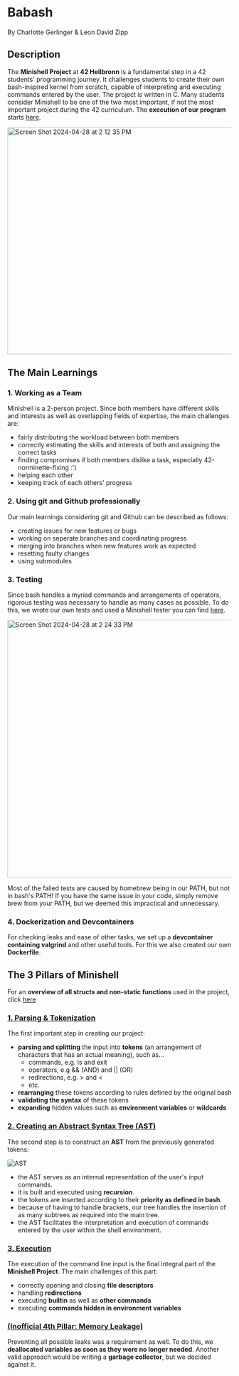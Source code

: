 # Babash
By Charlotte Gerlinger & Leon David Zipp

## Description
The **Minishell Project** at **42 Heilbronn** is a fundamental step in a 42 students' programming journey.
It challenges students to create their own bash-inspired kernel from scratch, capable of interpreting and executing commands entered by the user.
The project is written in C. Many students consider Minishell to be one of the two most important, if not the most important project during the
42 curriculum. The **execution of our program** starts [here](https://github.com/LeonDavidZipp/minishell/blob/main/src/lexer/lexer.c).

<img width="510" alt="Screen Shot 2024-04-28 at 2 12 35 PM" src="https://github.com/LeonDavidZipp/minishell/assets/117377515/1c7bb2ca-0dc1-4958-a719-b30bd926831e">

## The Main Learnings
### 1. Working as a Team
Minishell is a 2-person project. Since both members have different skills and interests as well as overlapping fields of expertise, the main challenges are:
- fairly distributing the workload between both members
- correctly estimating the skills and interests of both and assigning the correct tasks
- finding compromises if both members dislike a task, especially 42-norminette-fixing :')
- helping each other
- keeping track of each others' progress

### 2. Using git and Github professionally
Our main learnings considering git and Github can be described as follows:
- creating issues for new features or bugs
- working on seperate branches and coordinating progress
- merging into branches when new features work as expected
- resetting faulty changes
- using submodules

### 3. Testing
Since bash handles a myriad commands and arrangements of operators, rigorous testing was necessary to handle as many cases as possible. To do this, we wrote our own tests and used a Minishell tester you can find [here](https://github.com/zstenger93/42_minishell_tester).

<img width="580" alt="Screen Shot 2024-04-28 at 2 24 33 PM" src="https://github.com/LeonDavidZipp/minishell/assets/117377515/df74d95a-d620-4ae2-ba86-588d3cfa5d57">

Most of the failed tests are caused by homebrew being in our PATH, but not in bash's PATH! If you have the same issue in your code, simply remove brew from your PATH, but we deemed this impractical and unnecessary.

### 4. Dockerization and Devcontainers
For checking leaks and ease of other tasks, we set up a **devcontainer containing valgrind** and other useful tools. For this we also created our own **Dockerfile**.

## The 3 Pillars of Minishell
For an **overview of all structs and non-static functions** used in the project, click [here](https://github.com/LeonDavidZipp/minishell/blob/main/inc/minishell.h)
### [1. Parsing & Tokenization](https://github.com/LeonDavidZipp/minishell/tree/main/src/parsing)
The first important step in creating our project:
- **parsing and splitting** the input into **tokens** (an arrangement of characters that has an actual meaning), such as...
  - commands, e.g. ls and exit
  - operators, e.g && (AND) and || (OR)
  - redirections, e.g. > and <
  - etc.
- **rearranging** these tokens according to rules defined by the original bash
- **validating the syntax** of these tokens
- **expanding** hidden values such as **environment variables** or **wildcards**

### [2. Creating an Abstract Syntax Tree (AST)](https://github.com/LeonDavidZipp/minishell/tree/main/src/build_ast)
The second step is to construct an **AST** from the previously generated tokens:

![AST](https://github.com/LeonDavidZipp/minishell/assets/117377515/c2161f98-7bf5-4d80-b052-1055108e4f48)

- the AST serves as an internal representation of the user's input commands.
- it is built and executed using **recursion**.
- the tokens are inserted according to their **priority as defined in bash**.
- because of having to handle brackets, our tree handles the insertion of as many subtrees as required into the main tree.
- the AST facilitates the interpretation and execution of commands entered by the user within the shell environment.

### [3. Execution](https://github.com/LeonDavidZipp/minishell/tree/main/src/execution)
The execution of the command line input is the final integral part of the **Minishell Project**.
The main challenges of this part:
- correctly opening and closing **file descriptors**
- handling **redirections**
- executing **builtin** as well as **other commands**
- executing **commands hidden in environment variables**

### [(Inofficial 4th Pillar: Memory Leakage)](https://github.com/LeonDavidZipp/minishell/blob/main/src/lexer/lexer.c)
Preventing all possible leaks was a requirement as well. To do this, we **deallocated variables as soon as they were no longer needed**.
Another valid approach would be writing a **garbage collector**, but we decided against it.
